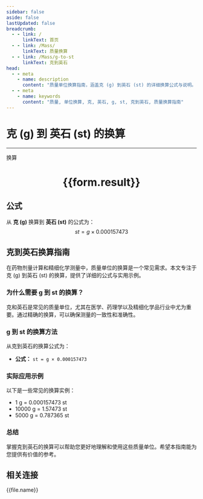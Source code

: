```yaml
---
sidebar: false
aside: false
lastUpdated: false
breadcrumb:
  - - link: /
      linkText: 首页
  - - link: /Mass/
      linkText: 质量换算
  - - link: /Mass/g-to-st
      linkText: 克到英石
head:
  - - meta
    - name: description
      content: "质量单位换算指南，涵盖克 (g) 到英石 (st) 的详细换算公式与说明。"
  - - meta
    - name: keywords
      content: "质量, 单位换算, 克, 英石, g, st, 克到英石, 质量换算指南"
---
```

# 克 (g) 到 英石 (st) 的换算
---
<script setup>
import { onMounted, reactive, inject, ref } from 'vue'
import { NButton, NForm, NFormItem, NInput, NInputNumber, NSelect, NCard, useMessage,NGrid ,NGi } from 'naive-ui'
import { defineClientComponent } from 'vitepress'
import { Mass } from '../../files';

const convert = inject('convert')

const form = reactive({
  number: null,
  result: '',
})

const convertHandler = () => {
  if (form.number !== null && !isNaN(form.number)) {
    const convertedValue = parseFloat(form.number) * 0.000157473
    form.result = `${form.number}g = ${convertedValue.toFixed(6)}st`
  } else {
    form.result = '请输入有效的数值。'
  }
}
</script>

<n-form size="large" :model="form">
  <n-form-item label="克 (g)">
    <n-input-number v-model:value="form.number" placeholder="输入克" style="width: 100%" />
  </n-form-item>
  <n-form-item>
    <n-button type="primary" @click="convertHandler" block>换算</n-button>
  </n-form-item>
</n-form>

<n-card  embedded :bordered="false" hoverable>
  <div  style="text-align:center">
    <h1>{{form.result}}</h1>
  </div>
</n-card>

## 公式

从 **克 (g)** 换算到 **英石 (st)** 的公式为：
$$ st = g \times 0.000157473 $$

## 克到英石换算指南

在药物剂量计算和精细化学测量中，质量单位的换算是一个常见需求。本文专注于克 (g) 到英石 (st) 的换算，提供了详细的公式与实用示例。

### 为什么需要 g 到 st 的换算？

克和英石是常见的质量单位，尤其在医学、药理学以及精细化学品行业中尤为重要。通过精确的换算，可以确保测量的一致性和准确性。

### g 到 st 的换算方法

从克到英石的换算公式为：

- **公式：** `st = g × 0.000157473`

### 实际应用示例

以下是一些常见的换算实例：

- 1 g = 0.000157473 st
- 10000 g = 1.57473 st
- 5000 g = 0.787365 st

### 总结

掌握克到英石的换算可以帮助您更好地理解和使用这些质量单位。希望本指南能为您提供有价值的参考。

## 相关连接
<n-grid x-gap="12" :cols="4">
  <n-gi v-for="(file, index) in Mass" :key="index">
    <n-button
      text
      tag="a"
      :href="file.path"
      type="primary"
    >
      {{file.name}}
    </n-button>
  </n-gi>
</n-grid>
